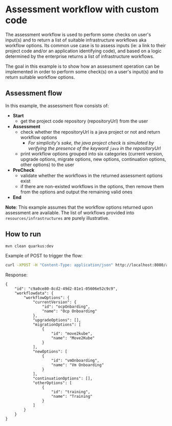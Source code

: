 # Assessment workflow with custom code
The assessment workflow is used to perform some checks on user's input(s) and to return a list of suitable infrastructure workflows aka workflow options. 
Its common use case is to assess inputs (ie: a link to their project code and/or an application identifying code), and based on a logic determined by the enterprise returns a list of infrastructure workflows.

The goal in this example is to show how an assessment operation can be implemented in order to perform some check(s) on a user's input(s) and to return suitable workflow options.

## Assessment flow
In this example, the assessment flow consists of:
- **Start**
  - get the project code repository (repositoryUrl) from the user
- **Assessment**
  - check whether the repositoryUrl is a java project or not and return workflow options
    - _For simplicity's sake, the java project check is simulated by verifying the presence of the keyword `java` in the repositoryUrl_
  - print workflow options grouped into six categories (current version, upgrade options, migrate options, new options, continuation options, other options) to the user
- **PreCheck**
  - validate whether the workflows in the returned assessment options exist
  - if there are non-existed workflows in the options, then remove them from the options and output the remaining valid ones
- **End**

**Note**:
This example assumes that the workflow options returned upon assessment are available.
The list of workflows provided into `resources/infrastructures` are purely illustrative.

## How to run

```bash
mvn clean quarkus:dev
```

Example of POST to trigger the flow:
```bash
curl -XPOST -H "Content-Type: application/json" http://localhost:8080/assessmentwithcustomcode -d '{"repositoryUrl": "_YOUR_JAVA_REPOSITORY_"}'
```

Response:
```
{
    "id": "c9a0ce80-8cd2-49d2-81e1-05606e52c9c9",
    "workflowdata": {
        "workflowOptions": {
            "currentVersion": {
                "id": "ocpOnbarding",
                "name": "Ocp Onboarding"
            },
            "upgradeOptions": [],
            "migrationOptions": [
                {
                    "id": "move2kube",
                    "name": "Move2Kube"
                }
            ],
            "newOptions": [
                {
                    "id": "vmOnboarding",
                    "name": "Vm Onboarding"
                }
            ],
            "continuationOptions": [],
            "otherOptions": [
                {
                    "id": "training",
                    "name": "Training"
                }
            ]
        }
    }
}
```